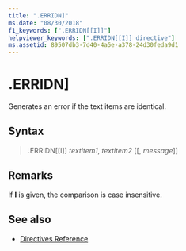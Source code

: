```yaml
---
title: ".ERRIDN]"
ms.date: "08/30/2018"
f1_keywords: [".ERRIDN[[I]]"]
helpviewer_keywords: [".ERRIDN[[I]] directive"]
ms.assetid: 89507db3-7d40-4a5e-a378-24d30feda9d1
---
```

# .ERRIDN]

Generates an error if the text items are identical.

## Syntax

> .ERRIDN[[I]] *textitem1*, *textitem2* [[, *message*]]

## Remarks

If **I** is given, the comparison is case insensitive.

## See also

- [Directives Reference](../../assembler/masm/directives-reference.md)
